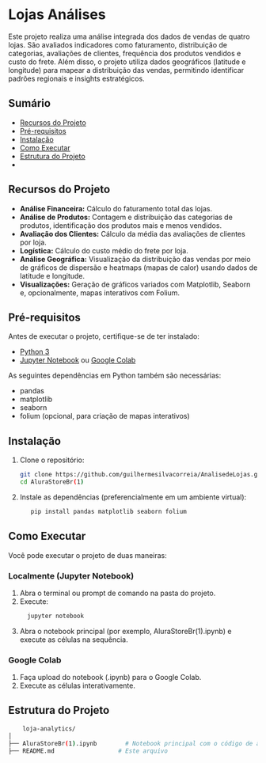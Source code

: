 # Lojas Análises

Este projeto realiza uma análise integrada dos dados de vendas de quatro lojas. São avaliados indicadores como faturamento, distribuição de categorias, avaliações de clientes, frequência dos produtos vendidos e custo do frete. Além disso, o projeto utiliza dados geográficos (latitude e longitude) para mapear a distribuição das vendas, permitindo identificar padrões regionais e insights estratégicos.

## Sumário

- [Recursos do Projeto](#recursos-do-projeto)
- [Pré-requisitos](#pré-requisitos)
- [Instalação](#instalação)
- [Como Executar](#como-executar)
- [Estrutura do Projeto](#estrutura-do-projeto)
-
## Recursos do Projeto

- **Análise Financeira:** Cálculo do faturamento total das lojas.
- **Análise de Produtos:** Contagem e distribuição das categorias de produtos, identificação dos produtos mais e menos vendidos.
- **Avaliação dos Clientes:** Cálculo da média das avaliações de clientes por loja.
- **Logística:** Cálculo do custo médio do frete por loja.
- **Análise Geográfica:** Visualização da distribuição das vendas por meio de gráficos de dispersão e heatmaps (mapas de calor) usando dados de latitude e longitude.
- **Visualizações:** Geração de gráficos variados com Matplotlib, Seaborn e, opcionalmente, mapas interativos com Folium.

## Pré-requisitos

Antes de executar o projeto, certifique-se de ter instalado:

- [Python 3](https://www.python.org/downloads/)
- [Jupyter Notebook](https://jupyter.org/) ou [Google Colab](https://colab.research.google.com/)

As seguintes dependências em Python também são necessárias:

- pandas
- matplotlib
- seaborn
- folium (opcional, para criação de mapas interativos)

## Instalação

1. Clone o repositório:
   ```bash
   git clone https://github.com/guilhermesilvacorreia/AnalisedeLojas.git
   cd AluraStoreBr(1)
2. Instale as dependências (preferencialmente em um ambiente virtual):
   ```bash
      pip install pandas matplotlib seaborn folium
## Como Executar
Você pode executar o projeto de duas maneiras:

### Localmente (Jupyter Notebook)
1. Abra o terminal ou prompt de comando na pasta do projeto.
2. Execute:
   ```bash
     jupyter notebook
3. Abra o notebook principal (por exemplo, AluraStoreBr(1).ipynb) e execute as células na sequência.

### Google Colab
1. Faça upload do notebook (.ipynb) para o Google Colab.
2. Execute as células interativamente.


## Estrutura do Projeto

```bash 
    loja-analytics/
│
├── AluraStoreBr(1).ipynb        # Notebook principal com o código de análise e geração de gráficos
├── README.md                  # Este arquivo
 
 
 

 

   
    
   